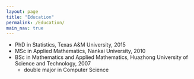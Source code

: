 ```yaml
---
layout: page
title: "Education"
permalink: /Education/
main_nav: true
---
```


- PhD in Statistics, Texas A\&M University, 2015
- MSc in Applied Mathematics, Nankai University, 2010
- BSc in Mathematics and Applied Mathematics, Huazhong University of Science and Technology, 2007
    - double major in Computer Science
